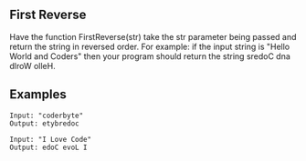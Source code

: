## First Reverse

Have the function FirstReverse(str) take the str parameter being passed and return the string in reversed order. For example: if the input string is "Hello World and Coders" then your program should return the string sredoC dna dlroW olleH.

## Examples

```
Input: "coderbyte"
Output: etybredoc
```

```
Input: "I Love Code"
Output: edoC evoL I
```
